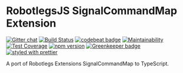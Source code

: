RobotlegsJS SignalCommandMap Extension
===

[![Gitter chat](https://badges.gitter.im/RobotlegsJS/RobotlegsJS.svg)](https://gitter.im/RobotlegsJS/RobotlegsJS)
[![Build Status](https://secure.travis-ci.org/RobotlegsJS/RobotlegsJS-SignalCommandMap.svg?branch=master)](https://travis-ci.org/RobotlegsJS/RobotlegsJS-SignalCommandMap)
[![codebeat badge](https://codebeat.co/badges/05eace5c-4cc7-45b6-a238-9d60a4c94cb5)](https://codebeat.co/projects/github-com-robotlegsjs-robotlegsjs-signalcommandmap-master)
[![Maintainability](https://api.codeclimate.com/v1/badges/806f44b6cd9394ff799d/maintainability)](https://codeclimate.com/github/RobotlegsJS/RobotlegsJS-SignalCommandMap/maintainability)
[![Test Coverage](https://api.codeclimate.com/v1/badges/806f44b6cd9394ff799d/test_coverage)](https://codeclimate.com/github/RobotlegsJS/RobotlegsJS-SignalCommandMap/test_coverage)
[![npm version](https://badge.fury.io/js/%40robotlegsjs%2Fsignalcommandmap.svg)](https://badge.fury.io/js/%40robotlegsjs%2Fsignalcommandmap)
[![Greenkeeper badge](https://badges.greenkeeper.io/RobotlegsJS/RobotlegsJS-SignalCommandMap.svg)](https://greenkeeper.io/)
[![styled with prettier](https://img.shields.io/badge/styled_with-prettier-ff69b4.svg)](https://github.com/prettier/prettier)

A port of Robotlegs Extensions SignalCommandMap to TypeScript.